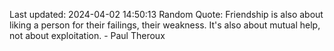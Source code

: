 Last updated: 2024-04-02 14:50:13
Random Quote: Friendship is also about liking a person for their failings, their weakness. It's also about mutual help, not about exploitation. - Paul Theroux